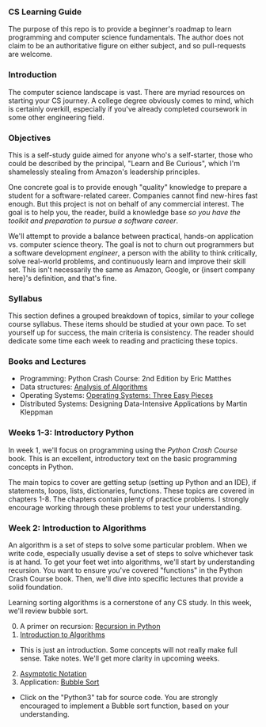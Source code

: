 ### CS Learning Guide

The purpose of this repo is to provide a beginner's roadmap to learn programming and computer science fundamentals. The author does not claim to be an authoritative figure on either subject, and so pull-requests are welcome.

### Introduction

The computer science landscape is vast. There are myriad resources on starting your CS journey. A college degree obviously comes to mind, which is certainly overkill, especially if you've already completed coursework in some other engineering field.

### Objectives

This is a self-study guide aimed for anyone who's a self-starter, those who could be described by the principal, "Learn and Be Curious", which I'm shamelessly stealing from Amazon's leadership principles.

One concrete goal is to provide enough "quality" knowledge to prepare a student for a software-related career. Companies cannot find new-hires fast enough. But this project is not on behalf of any commercial interest. The goal is to help you, the reader, build a knowledge base *so you have the toolkit and preparation to pursue a software career*.

We'll attempt to provide a balance between practical, hands-on application vs. computer science theory. The goal is not to churn out programmers but a software development *engineer*, a person with the ability to think critically, solve real-world problems, and continuously learn and improve their skill set. This isn't necessarily the same as Amazon, Google, or {insert company here}'s definition, and that's fine.

### Syllabus

This section defines a grouped breakdown of topics, similar to your college course syllabus. These items should be studied at your own pace. To set yourself up for success, the main criteria is consistency. The reader should dedicate some time each week to reading and practicing these topics.

### Books and Lectures
* Programming: Python Crash Course: 2nd Edition by Eric Matthes
* Data structures: [Analysis of Algorithms](https://www3.cs.stonybrook.edu/~skiena/373/videos/)
* Operating Systems: [Operating Systems: Three Easy Pieces](https://pages.cs.wisc.edu/~remzi/OSTEP/)
* Distributed Systems: Designing Data-Intensive Applications by Martin Kleppman

### Weeks 1-3: Introductory Python
In week 1, we'll focus on programming using the *Python Crash Course* book. This is an excellent, introductory text on the basic programming concepts in Python.

The main topics to cover are getting setup (setting up Python and an IDE), if statements, loops, lists, dictionaries, functions. These topics are covered in chapters 1-8. The chapters contain plenty of practice problems. I strongly encourage working through these problems to test your understanding.

### Week 2: Introduction to Algorithms
An algorithm is a set of steps to solve some particular problem. When we write code, especially usually devise a set of steps to solve whichever task is at hand. To get your feet wet into algorithms, we'll start by understanding recursion. You want to ensure you've covered "functions" in the Python Crash Course book. Then, we'll dive into specific lectures that provide a solid foundation.

Learning sorting algorithms is a cornerstone of any CS study. In this week, we'll review bubble sort.

0. A primer on recursion: [Recursion in Python](https://realpython.com/python-recursion/)
1. [Introduction to Algorithms](https://www.youtube.com/watch?v=22hwcnXIGgk&list=PLOtl7M3yp-DX6ic0HGT0PUX_wiNmkWkXx)
  * This is just an introduction. Some concepts will not really make full sense. Take notes. We'll get more clarity in upcoming weeks.
2. [Asymptotic Notation](https://www.youtube.com/watch?v=z1mkCe3kVUA&list=PLOtl7M3yp-DX6ic0HGT0PUX_wiNmkWkXx&index=2) 
3. Application: [Bubble Sort](https://www.geeksforgeeks.org/bubble-sort/)
 * Click on the "Python3" tab for source code. You are strongly encouraged to implement a Bubble sort function, based on your understanding.
